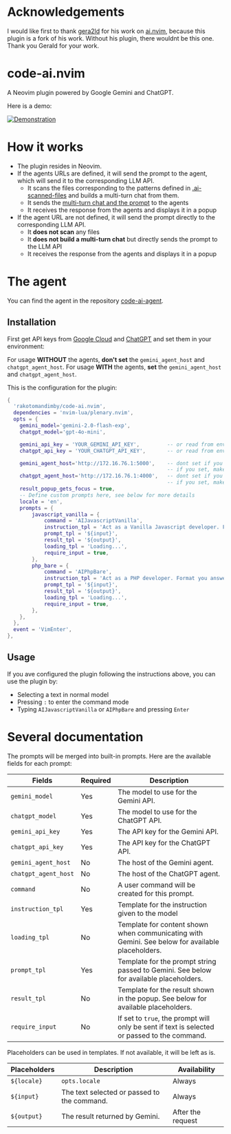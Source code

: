 # Acknowledgements

I would like first to thank [gera2ld](https://github.com/gera2ld) for his work on [ai.nvim](https://github.com/gera2ld/ai.nvim), because this plugin is a fork of his work. 
Without his plugin, there wouldnt be this one.
Thank you Gerald for your work.

# code-ai.nvim

A Neovim plugin powered by Google Gemini and ChatGPT.

Here is a demo:

[![Demonstration](https://img.youtube.com/vi/fkVt4ozc-w8/0.jpg)](https://www.youtube.com/watch?v=fkVt4ozc-w8)

# How it works

- The plugin resides in Neovim.
- If the agents URLs are defined, it will send the prompt to the agent, which will send it to the corresponding LLM API.
  - It scans the files corresponding to the patterns defined in [.ai-scanned-files](./.ai-scanned-files) and builds a multi-turn chat from them.
  - It sends the [multi-turn chat and the prompt](./documentation/multi-turn-chat.json) to the agents
  - It receives the response from the agents and displays it in a popup
- If the agent URL are not defined, it will send the prompt directly to the corresponding LLM API.
  - It **does not scan** any files
  - It **does not build a multi-turn chat** but directly sends the prompt to the LLM API
  - It receives the response from the agents and displays it in a popup

# The agent

You can find the agent in the repository [code-ai-agent](https://github.com/rakotomandimby/code-ai-agent).

## Installation

First get API keys from [Google Cloud](https://ai.google.dev/gemini-api/docs/api-key) and [ChatGPT](https://platform.openai.com/api-keys) and set them in your environment:

For usage **WITHOUT** the agents, **don't set** the `gemini_agent_host` and `chatgpt_agent_host`.
For usage **WITH** the agents, **set** the `gemini_agent_host` and `chatgpt_agent_host`.

This is the configuration for the plugin:

```lua
{
  'rakotomandimby/code-ai.nvim',
  dependencies = 'nvim-lua/plenary.nvim',
  opts = {
    gemini_model='gemini-2.0-flash-exp',
    chatgpt_model='gpt-4o-mini',

    gemini_api_key = 'YOUR_GEMINI_API_KEY',         -- or read from env: `os.getenv('GEMINI_API_KEY')`
    chatgpt_api_key = 'YOUR_CHATGPT_API_KEY',       -- or read from env: `os.getenv('CHATGPT_API_KEY')`

    gemini_agent_host='http://172.16.76.1:5000',    -- dont set if you dont want to use the agent
                                                    -- if you set, make sure the agents are running
    chatgpt_agent_host='http://172.16.76.1:4000',   -- dont set if you dont want to use the agent
                                                    -- if you set, make sure the agents are running
    result_popup_gets_focus = true,
    -- Define custom prompts here, see below for more details
    locale = 'en',
    prompts = {
        javascript_vanilla = {
            command = 'AIJavascriptVanilla',
            instruction_tpl = 'Act as a Vanilla Javascript developer. Format you answer with Markdown.',
            prompt_tpl = '${input}',
            result_tpl = '${output}',
            loading_tpl = 'Loading...',
            require_input = true,
        },
        php_bare = {
            command = 'AIPhpBare',
            instruction_tpl = 'Act as a PHP developer. Format you answer with Markdown.',
            prompt_tpl = '${input}',
            result_tpl = '${output}',
            loading_tpl = 'Loading...',
            require_input = true,
        },
    },
  },
  event = 'VimEnter',
},
```

## Usage

If you ave configured the plugin following the instructions above, you can use the plugin by:
- Selecting a text in normal model
- Pressing `:` to enter the command mode
- Typing `AIJavascriptVanilla` or `AIPhpBare` and pressing `Enter`

# Several documentation

The prompts will be merged into built-in prompts. Here are the available fields for each prompt:

| Fields            | Required | Description                                                                                      |
| ---------------   | -------- | ------------------------------------------------------------------------------------------------ |
| `gemini_model`    | Yes      | The model to use for the Gemini API.                                                             |
| `chatgpt_model`   | Yes      | The model to use for the ChatGPT API.                                                            |
| `gemini_api_key`  | Yes      | The API key for the Gemini API.                                                                  |
| `chatgpt_api_key` | Yes      | The API key for the ChatGPT API.                                                                 |
| `gemini_agent_host`  | No     | The host of the Gemini agent.                                                                   |
| `chatgpt_agent_host` | No     | The host of the ChatGPT agent.                                                                  |
| `command`         | No       | A user command will be created for this prompt.                                                  |
| `instruction_tpl` | Yes      | Template for the instruction given to the model                                                  |                         
| `loading_tpl`     | No       | Template for content shown when communicating with Gemini. See below for available placeholders. |
| `prompt_tpl`      | Yes      | Template for the prompt string passed to Gemini. See below for available placeholders.           |
| `result_tpl`      | No       | Template for the result shown in the popup. See below for available placeholders.                |
| `require_input`   | No       | If set to `true`, the prompt will only be sent if text is selected or passed to the command.     |

Placeholders can be used in templates. If not available, it will be left as is.

| Placeholders          | Description                                                                                | Availability      |
| --------------------- | ------------------------------------------------------------------------------------------ | ----------------- |
| `${locale}`           | `opts.locale`                                                                              | Always            |
| `${input}`            | The text selected or passed to the command.                                                | Always            |
| `${output}`           | The result returned by Gemini.                                                             | After the request |


